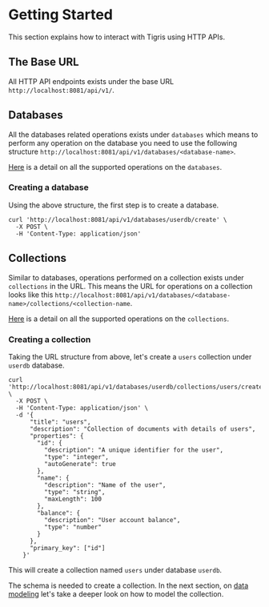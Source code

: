 # Getting Started

This section explains how to interact with Tigris using HTTP APIs.

## The Base URL

All HTTP API endpoints exists under the base URL `http://localhost:8081/api/v1/`.

## Databases

All the databases related operations exists under `databases` which means to perform any operation on the database
you need to use the following structure `http://localhost:8081/api/v1/databases/<database-name>`.

[Here](https://docs.tigrisdata.com/apidocs/#tag/Databases) is a detail on all the supported operations on the `databases`.

### Creating a database

Using the above structure, the first step is to create a database.

```shell
curl 'http://localhost:8081/api/v1/databases/userdb/create' \
  -X POST \
  -H 'Content-Type: application/json'
```

## Collections

Similar to databases, operations performed on a collection exists under `collections` in the URL. This means the URL for
operations on a collection looks like this `http://localhost:8081/api/v1/databases/<database-name>/collections/<collection-name`.

[Here](https://docs.tigrisdata.com/apidocs/#tag/Collections) is a detail on all the supported operations on the `collections`.

### Creating a collection

Taking the URL structure from above, let's create a `users` collection under `userdb` database.

```shell
curl 'http://localhost:8081/api/v1/databases/userdb/collections/users/createOrUpdate' \
  -X POST \
  -H 'Content-Type: application/json' \
  -d '{
      "title": "users",
      "description": "Collection of documents with details of users",
      "properties": {
        "id": {
          "description": "A unique identifier for the user",
          "type": "integer",
          "autoGenerate": true
        },
        "name": {
          "description": "Name of the user",
          "type": "string",
          "maxLength": 100
        },
        "balance": {
          "description": "User account balance",
          "type": "number"
        }
      },
      "primary_key": ["id"]
    }'
```

This will create a collection named `users` under database `userdb`.

The schema is needed to create a collection. In the next section, on [data modeling](datamodel/overview.mdx) let's take a deeper look
on how to model the collection.
